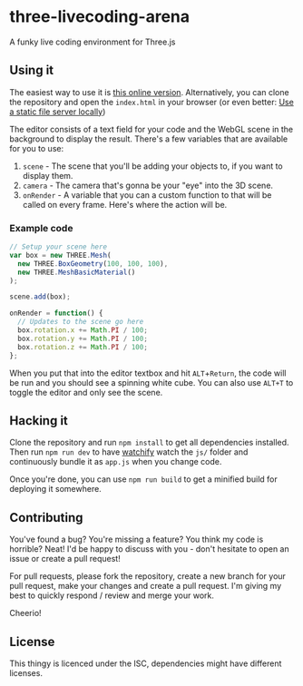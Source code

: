 # three-livecoding-arena
A funky live coding environment for Three.js

## Using it
The easiest way to use it is [this online version](http://avgp.github.io/h2g2three).
Alternatively, you can clone the repository and open the `index.html` in your browser 
(or even better: [Use a static file server locally](https://gist.github.com/willurd/5720255))

The editor consists of a text field for your code and the WebGL scene in the background to display the result.
There's a few variables that are available for you to use:

1. `scene` - The scene that you'll be adding your objects to, if you want to display them.
2. `camera` - The camera that's gonna be your "eye" into the 3D scene.
3. `onRender` - A variable that you can a custom function to that will be called on every frame. Here's where the action will be.

### Example code

```javascript
// Setup your scene here
var box = new THREE.Mesh(
  new THREE.BoxGeometry(100, 100, 100),
  new THREE.MeshBasicMaterial()
);

scene.add(box);

onRender = function() {
  // Updates to the scene go here
  box.rotation.x += Math.PI / 100;
  box.rotation.y += Math.PI / 100;
  box.rotation.z += Math.PI / 100;
};
```

When you put that into the editor textbox and hit `ALT`+`Return`, the code will be run and you should see a spinning white cube.
You can also use `ALT+T` to toggle the editor and only see the scene.

## Hacking it
Clone the repository and run `npm install` to get all dependencies installed.
Then run `npm run dev` to have [watchify](https://github.com/substack/watchify) 
watch the `js/` folder and continuously bundle it as `app.js` when you change code.

Once you're done, you can use `npm run build` to get a minified build for deploying it somewhere.


## Contributing
You've found a bug? You're missing a feature? You think my code is horrible?
Neat! I'd be happy to discuss with you - don't hesitate to open an issue or create a pull request!

For pull requests, please fork the repository, create a new branch for your pull request, 
make your changes and create a pull request. I'm giving my best to quickly respond / review and merge your work.

Cheerio!

## License

This thingy is licenced under the ISC, dependencies might have different licenses.

